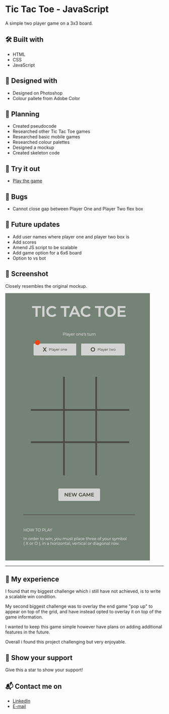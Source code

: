 # Tic Tac Toe - JavaScript
A simple two player game on a 3x3 board.


## 🛠️ Built with
- HTML
- CSS
- JavaScript


## 🎨 Designed with
- Designed on Photoshop
- Colour pallete from Adobe Color

## 📐 Planning
- Created pseudocode
- Researched other Tic Tac Toe games
- Researched basic mobile games
- Researched colour palettes
- Designed a mockup
- Created skeleton code

## 👾 Try it out
- [Play the game](https://typesammy.github.io/tictactoe/)

## 🐛 Bugs
- Cannot close gap between Player One and Player Two flex box


## 🌱  Future updates
- Add user names where player one and player two box is
- Add scores
- Amend JS script to be scalable
- Add game option for a 6x6 board
- Option to vs bot

## 📸 Screenshot
Closely resembles the original mockup.

![](https://github.com/TypeSammy/tictactoe/blob/main/tictactoe-screenshot.png)

***

## 💫 My experience
I found that my biggest challenge which i still have not achieved, is to write a scalable win condition.

My second biggest challenge was to overlay the end game "pop up" to appear on top of the grid, and have instead opted to overlay it on top of the game information.

I wanted to keep this game simple however have plans on adding additional features in the future.

Overall i found this project challenging but very enjoyable.

## 🌟 Show your support
Give this a star to show your support!

## 📬 Contact me on
- [LinkedIn](https://www.linkedin.com/in/samantha-gold-90b939a9/)
- [E-mail](mailto:typesammy@gmail.com)
